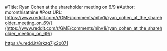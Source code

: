 #Title: Ryan Cohen at the shareholder meeting on 6/9
#Author: moronthisatnine
#Post URL: [https://www.reddit.com/r/GME/comments/nihv1i/ryan_cohen_at_the_shareholder_meeting_on_69/](https://www.reddit.com/r/GME/comments/nihv1i/ryan_cohen_at_the_shareholder_meeting_on_69/)


https://v.redd.it/8rkzq7jx2o071